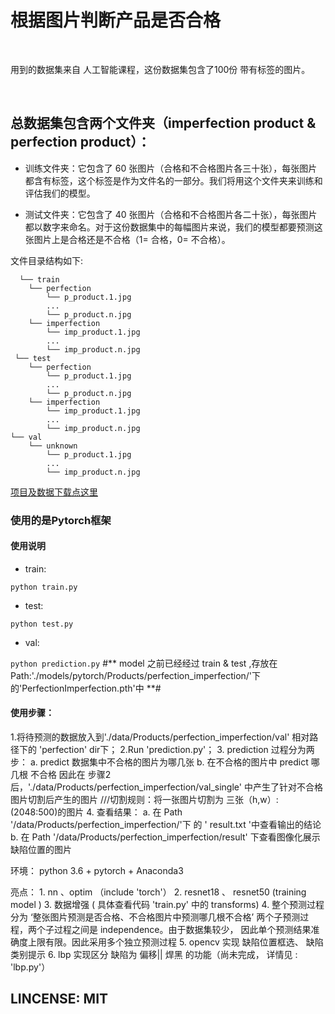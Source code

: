 #  根据图片判断产品是否合格

<br>

用到的数据集来自 人工智能课程，这份数据集包含了100份 带有标签的图片。

<br>

## 总数据集包含两个文件夹（imperfection product & perfection product）：

- 训练文件夹：它包含了 60 张图片（合格和不合格图片各三十张），每张图片都含有标签，这个标签是作为文件名的一部分。我们将用这个文件夹来训练和评估我们的模型。

- 测试文件夹：它包含了 40 张图片（合格和不合格图片各二十张），每张图片都以数字来命名。对于这份数据集中的每幅图片来说，我们的模型都要预测这张图片上是合格还是不合格（1= 合格，0= 不合格）。

文件目录结构如下:

	  └── train
        └── perfection
            └── p_product.1.jpg
            ...
            └── p_product.n.jpg
        └── imperfection
            └── imp_product.1.jpg
            ...
            └── imp_product.n.jpg
     └── test
        └── perfection
            └── p_product.1.jpg
            ...
            └── p_product.n.jpg
        └── imperfection
            └── imp_product.1.jpg
            ...
            └── imp_product.n.jpg
    └── val
        └── unknown
            └── p_product.1.jpg
            ...
            └── imp_product.n.jpg

[项目及数据下载点这里](https://github.com/lvwanyou/scilearn2)

### 使用的是Pytorch框架

#### 使用说明

- train:

`python train.py`

- test:

`python test.py`

- val:

`python prediction.py`
#** model 之前已经经过 train & test ,存放在 Path:'./models/pytorch/Products/perfection_imperfection/'下的'PerfectionImperfection.pth'中  **#

#### 使用步骤：

1.将待预测的数据放入到'./data/Products/perfection_imperfection/val' 相对路径下的 'perfection' dir下；
2.Run 'prediction.py'；
3. prediction 过程分为两步：
               a. predict 数据集中不合格的图片为哪几张
               b. 在不合格的图片中 predict 哪几根 不合格
 因此在 步骤2 后，'./data/Products/perfection_imperfection/val_single' 中产生了针对不合格图片切割后产生的图片      ///切割规则：将一张图片切割为 三张（h,w）:(2048:500)的图片
 4. 查看结果：
                a. 在 Path '/data/Products/perfection_imperfection/'下 的 ' result.txt '中查看输出的结论
                b. 在 Path '/data/Products/perfection_imperfection/result' 下查看图像化展示缺陷位置的图片


环境：
        python 3.6 + pytorch + Anaconda3

亮点：
        1. nn  、optim   （include 'torch'）
        2. resnet18  、 resnet50  (training model )
        3. 数据增强 ( 具体查看代码 'train.py' 中的 transforms)
        4. 整个预测过程分为 ‘整张图片预测是否合格、不合格图片中预测哪几根不合格’ 两个子预测过程，两个子过程之间是 independence。由于数据集较少， 因此单个预测结果准确度上限有限。因此采用多个独立预测过程
        5. opencv 实现 缺陷位置框选、 缺陷类别提示
        6. lbp 实现区分 缺陷为 偏移|| 焊黑 的功能（尚未完成， 详情见 : 'lbp.py'）


## LINCENSE: MIT
